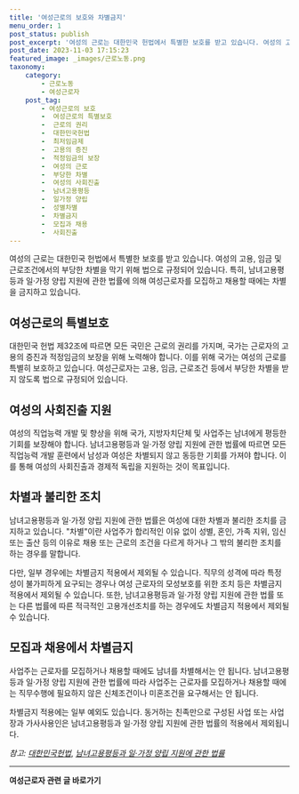 ```yaml
---
title: '여성근로의 보호와 차별금지'
menu_order: 1
post_status: publish
post_excerpt: '여성의 근로는 대한민국 헌법에서 특별한 보호를 받고 있습니다. 여성의 고용, 임금 및 근로조건에서의 부당한 차별을 막기 위해 법으로 규정되어 있습니다. 특히, 남녀고용평등과 일 가정 양립 지원에 관한 법률에 의해 여성근로자를 모집하고 채용할 때에는 차별을 금지하고 있습니다.'
post_date: 2023-11-03 17:15:23
featured_image: _images/근로노동.png
taxonomy:
    category:
        - 근로노동
        - 여성근로자
    post_tag:
        - 여성근로의 보호
        -  여성근로의 특별보호
        -  근로의 권리
        -  대한민국헌법
        -  최저임금제
        -  고용의 증진
        -  적정임금의 보장
        -  여성의 근로
        -  부당한 차별
        -  여성의 사회진출
        -  남녀고용평등
        -  일가정 양립
        -  성별차별
        -  차별금지
        -  모집과 채용
        -  사회진출
---
```




여성의 근로는 대한민국 헌법에서 특별한 보호를 받고 있습니다. 여성의 고용, 임금 및 근로조건에서의 부당한 차별을 막기 위해 법으로 규정되어 있습니다. 특히, 남녀고용평등과 일·가정 양립 지원에 관한 법률에 의해 여성근로자를 모집하고 채용할 때에는 차별을 금지하고 있습니다.

## 여성근로의 특별보호

대한민국 헌법 제32조에 따르면 모든 국민은 근로의 권리를 가지며, 국가는 근로자의 고용의 증진과 적정임금의 보장을 위해 노력해야 합니다. 이를 위해 국가는 여성의 근로를 특별히 보호하고 있습니다. 여성근로자는 고용, 임금, 근로조건 등에서 부당한 차별을 받지 않도록 법으로 규정되어 있습니다.

## 여성의 사회진출 지원

여성의 직업능력 개발 및 향상을 위해 국가, 지방자치단체 및 사업주는 남녀에게 평등한 기회를 보장해야 합니다. 남녀고용평등과 일·가정 양립 지원에 관한 법률에 따르면 모든 직업능력 개발 훈련에서 남성과 여성은 차별되지 않고 동등한 기회를 가져야 합니다. 이를 통해 여성의 사회진출과 경제적 독립을 지원하는 것이 목표입니다.

## 차별과 불리한 조치

남녀고용평등과 일·가정 양립 지원에 관한 법률은 여성에 대한 차별과 불리한 조치를 금지하고 있습니다. "차별"이란 사업주가 합리적인 이유 없이 성별, 혼인, 가족 지위, 임신 또는 출산 등의 이유로 채용 또는 근로의 조건을 다르게 하거나 그 밖의 불리한 조치를 하는 경우를 말합니다.

다만, 일부 경우에는 차별금지 적용에서 제외될 수 있습니다. 직무의 성격에 따라 특정 성이 불가피하게 요구되는 경우나 여성 근로자의 모성보호를 위한 조치 등은 차별금지 적용에서 제외될 수 있습니다. 또한, 남녀고용평등과 일·가정 양립 지원에 관한 법률 또는 다른 법률에 따른 적극적인 고용개선조치를 하는 경우에도 차별금지 적용에서 제외될 수 있습니다.

## 모집과 채용에서 차별금지

사업주는 근로자를 모집하거나 채용할 때에도 남녀를 차별해서는 안 됩니다. 남녀고용평등과 일·가정 양립 지원에 관한 법률에 따라 사업주는 근로자를 모집하거나 채용할 때에는 직무수행에 필요하지 않은 신체조건이나 미혼조건을 요구해서는 안 됩니다.

차별금지 적용에는 일부 예외도 있습니다. 동거하는 친족만으로 구성된 사업 또는 사업장과 가사사용인은 남녀고용평등과 일·가정 양립 지원에 관한 법률의 적용에서 제외됩니다.

*참고: [대한민국헌법](https://www.law.go.kr/lsEfInfoP.do?lsiSeq=218675&efYd=20211001#key0)*, *[남녀고용평등과 일·가정 양립 지원에 관한 법률](https://www.law.go.kr/lsEfInfoP.do?lsiSeq=135724&efYd=20211001#0000)*
<!-- wp:separator -->
<hr class="wp-block-separator has-alpha-channel-opacity"/>
<!-- /wp:separator -->

<!-- wp:group {"backgroundColor":"base","layout":{"type":"constrained"}} -->
<div class="wp-block-group has-base-background-color has-background"><!-- wp:paragraph {"align":"center","fontSize":"medium"} -->
<p class="has-text-align-center has-large-font-size"><strong>여성근로자 관련 글 바로가기</strong></p>
<!-- /wp:paragraph -->


<!-- wp:latest-posts
{"categories":[{"id":10991,"count":19,"description":"","link":"https://uknowlaw.com/category/%ec%97%ac%ec%84%b1%ea%b7%bc%eb%a1%9c%ec%9e%90/","name":"여성근로자","slug":"여성근로자","taxonomy":"category","parent":0,"meta":[],"_links":{"self":[{"href":"https://uknowlaw.com/wp-json/wp/v2/categories/10991"}],"collection":[{"href":"https://uknowlaw.com/wp-json/wp/v2/categories"}],"about":[{"href":"https://uknowlaw.com/wp-json/wp/v2/taxonomies/category"}],"wp:post_type":[{"href":"https://uknowlaw.com/wp-json/wp/v2/posts?categories=10991"}],"curies":[{"name":"wp","href":"https://api.w.org/{rel}","templated":true}]}}],"postsToShow":100,"excerptLength":28,"postLayout":"grid","columns":2,"featuredImageAlign":"left","featuredImageSizeSlug":"large","fontSize":"small"} /--></div>
<!-- /wp:group -->